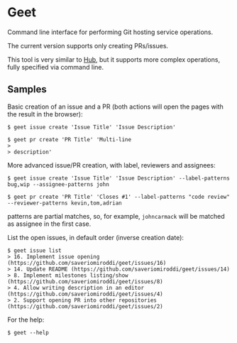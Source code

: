 # Geet

Command line interface for performing Git hosting service operations.

The current version supports only creating PRs/issues.

This tool is very similar to [Hub](https://github.com/github/hub), but it supports more complex operations, fully specified via command line.

## Samples

Basic creation of an issue and a PR (both actions will open the pages with the result in the browser):

    $ geet issue create 'Issue Title' 'Issue Description'
    
    $ geet pr create 'PR Title' 'Multi-line
    > 
    > description'

More advanced issue/PR creation, with label, reviewers and assignees:

    $ geet issue create 'Issue Title' 'Issue Description' --label-patterns bug,wip --assignee-patterns john
    
    $ geet pr create 'PR Title' 'Closes #1' --label-patterns "code review" --reviewer-patterns kevin,tom,adrian

patterns are partial matches, so, for example, `johncarmack` will be matched as assignee in the first case.

List the open issues, in default order (inverse creation date):

    $ geet issue list
    > 16. Implement issue opening (https://github.com/saveriomiroddi/geet/issues/16)
    > 14. Update README (https://github.com/saveriomiroddi/geet/issues/14)
    > 8. Implement milestones listing/show (https://github.com/saveriomiroddi/geet/issues/8)
    > 4. Allow writing description in an editor (https://github.com/saveriomiroddi/geet/issues/4)
    > 2. Support opening PR into other repositories (https://github.com/saveriomiroddi/geet/issues/2)

For the help:

    $ geet --help

